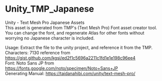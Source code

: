 # Unity_TMP_Japanese
Unity - Text Mesh Pro Japanese Assets  
This asset is generated from TMP's (Text Mesh Pro) Font asset creator tool.  
You can change the font, and regenerate Atlas for other fonts without worrying no Japanese character is included.

Usage: Extract the file to the unity project, and reference it from the TMP. 
Characters: 7130 reference from https://gist.github.com/kgsi/ed2f1c5696a2211c1fd1e1e198c96ee4  
Font: Noto Sans JP from https://fonts.google.com/noto/specimen/Noto+Sans+JP  
Generating Manual: https://taidanahibi.com/unity/text-mesh-pro/  
